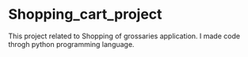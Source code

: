 # Shopping_cart_project
This project related to Shopping of grossaries application. I made code throgh python programming language.
